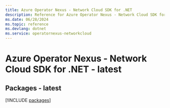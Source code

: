 ```yaml
---
title: Azure Operator Nexus - Network Cloud SDK for .NET
description: Reference for Azure Operator Nexus - Network Cloud SDK for .NET
ms.date: 06/28/2024
ms.topic: reference
ms.devlang: dotnet
ms.service: operatornexus-networkcloud
---
```

# Azure Operator Nexus - Network Cloud SDK for .NET - latest
## Packages - latest
[!INCLUDE [packages](operator-nexus---network-cloud-index.md)]